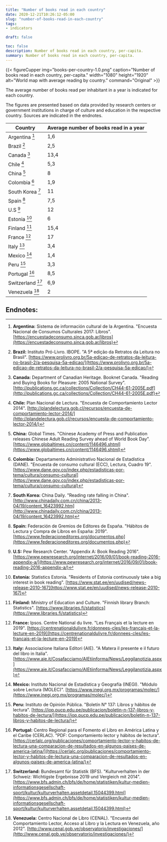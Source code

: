```yaml
---
title: "Number of books read in each country"
date: 2020-12-21T10:26:12-05:00
slug: "number-of-books-read-in-each-country"
tags: 
- indicators

draft: false

toc: false
description: Number of books read in each country, per-capita.
summary: Number of books read in each country, per-capita.
---
```


{{< figureCupper 
img="books-per-country-1.0.png" 
caption="Number of books read in each country, per-capita."
width="1080" 
height="1920"
alt="World map with average reading by country."
command="Original" >}}

The average number of books read per inhabitant in a year is indicated for each country.

The figures are presented based on data provided by research centers or government institutions in charge of culture and education in the respective country. Sources are indicated in the endnotes.

| Country | Average number of books read in a year |
|-----------------------------------|------|
| Argentina [^Argentina]            | 1,6  |
| Brazil [^Brazil]                  | 2,5  |
| Canada [^Canada]                  | 13,4 |
| Chile [^Chile]                    | 5,3  |
| China [^China]                    | 8    |
| Colombia [^Colombia]              | 1,9  |
| South Korea [^South Korea]        | 11   |
| Spain [^Spain]                    | 7,5  |
| U.S [^U.S]                        | 12   |
| Estonia [^Estonia]                | 6    |
| Finland [^Finland]                | 15,4 |
| France [^France]                  | 17   |
| Italy [^Italy]                    | 3,4  |
| Mexico [^Mexico]                  | 1,4  |
| Peru [^Peru]                      | 3,3  |
| Portugal [^Portugal]              | 8,5  |
| Switzerland [^Switzerland]        | 6,9  |
| Venezuela [^Venezuela]            | 2    |

## Endnotes:

[^Argentina]: **Argentina:** Sistema de información cultural de la Argentina. "Encuesta Nacional de Consumos Culturales 2017: Libros". [https://encuestadeconsumo.sinca.gob.ar/libros](https://encuestadeconsumo.sinca.gob.ar/libros) 
[^Brazil]: **Brazil:** Instituto Pró-Livro. IBOPE. "A 5ª edição da Retratos da Leitura no Brasil". [https://www.prolivro.org.br/5a-edicao-de-retratos-da-leitura-no-brasil-2/a-pesquisa-5a-edicao/](https://www.prolivro.org.br/5a-edicao-de-retratos-da-leitura-no-brasil-2/a-pesquisa-5a-edicao/) 
[^Canada]: **Canada:** Department of Canadian Heritage. Booknet Canada. "Reading and Buying Books for Pleasure: 2005 National Survey". [http://publications.gc.ca/collections/Collection/CH44-61-2005E.pdf](http://publications.gc.ca/collections/Collection/CH44-61-2005E.pdf) 
[^Chile]: **Chile:** Plan Nacional de Lectura. "Encuesta de Comportamiento Lector 2014". [http://plandelectura.gob.cl/recursos/encuesta-de-comportamiento-lector-2014/](http://plandelectura.gob.cl/recursos/encuesta-de-comportamiento-lector-2014/) 
[^China]: **China:** Global Times. "Chinese Academy of Press and Publication releases Chinese Adult Reading Survey ahead of World Book Day". [https://www.globaltimes.cn/content/1146496.shtml](https://www.globaltimes.cn/content/1146496.shtml) 
[^Colombia]: **Colombia:** Departamento Administrativo Nacional de Estadística (DANE). "Encuesta de consumo cultural (ECC), Lectura, Cuadro 19". [https://www.dane.gov.co/index.php/estadisticas-por-tema/cultura/consumo-cultural](https://www.dane.gov.co/index.php/estadisticas-por-tema/cultura/consumo-cultural) 
[^South Korea]: **South Korea:** China Daily. "Reading rate falling in China". [http://www.chinadaily.com.cn/china/2013-04/19/content_16423992.htm](http://www.chinadaily.com.cn/china/2013-04/19/content_16423992.htm) 
[^Spain]: **Spain:** Federación de Gremios de Editores de España. "Hábitos de Lectura y Compra de Libros en España: 2019". [https://www.federacioneditores.org/documentos.php](https://www.federacioneditores.org/documentos.php) 
[^U.S]: **U.S:** Pew Research Center. "Appendix A: Book Reading 2016". [https://www.pewresearch.org/internet/2016/09/01/book-reading-2016-appendix-a/](https://www.pewresearch.org/internet/2016/09/01/book-reading-2016-appendix-a/) 
[^Estonia]: **Estonia:** Statistics Estonia. "Residents of Estonia continuously take a big interest in book reading". [https://www.stat.ee/en/uudised/news-release-2010-167](https://www.stat.ee/en/uudised/news-release-2010-167) 
[^Finland]: **Finland:** Ministry of Education and Culture. "Finnish library Branch: Statistics". [https://www.libraries.fi/statistics](https://www.libraries.fi/statistics) 
[^France]: **France:** Ipsos. Centre National du livre. "Les Français et la lecture en 2019". [https://centrenationaldulivre.fr/donnees-cles/les-francais-et-la-lecture-en-2019](https://centrenationaldulivre.fr/donnees-cles/les-francais-et-la-lecture-en-2019) 
[^Italy]: **Italy:** Associazione Italiana Editori (AIE). "A Matera il presente e il futuro del libro in Italia". [https://www.aie.it/Cosafacciamo/AIEtiinforma/News/Leggilanotizia.aspx](https://www.aie.it/Cosafacciamo/AIEtiinforma/News/Leggilanotizia.aspx) 
[^Mexico]: **Mexico:** Instituto Nacional de Estadística y Geografía (INEGI). "Módulo sobre Lectura (MOLEC)". [https://www.inegi.org.mx/programas/molec/](https://www.inegi.org.mx/programas/molec/) 
[^Peru]: **Peru:** Instituto de Opinión Pública. "Boletín N° 137: Libros y hábitos de lectura". [https://iop.pucp.edu.pe/publicacion/boletin-n-137-libros-y-habitos-de-lectura/](https://iop.pucp.edu.pe/publicacion/boletin-n-137-libros-y-habitos-de-lectura/) 
[^Portugal]: **Portugal:** Centro Regional para el Fomento el Libro en América Latina y  el Caribe (CERLAC). "PDF: Comportamiento lector y hábitos de lectura". [https://cerlalc.org/publicaciones/comportamiento-lector-y-habitos-de-lectura-una-comparacion-de-resultados-en-algunos-paises-de-america-latina/](https://cerlalc.org/publicaciones/comportamiento-lector-y-habitos-de-lectura-una-comparacion-de-resultados-en-algunos-paises-de-america-latina/) 
[^Switzerland]: **Switzerland:** Bundesamt für Statistik (BFS). "Kulturverhalten in der Schweiz: Wichtigste Ergebnisse 2019 und Vergleich mit 2014". [https://www.bfs.admin.ch/bfs/de/home/statistiken/kultur-medien-informationsgesellschaft-sport/kultur/kulturverhalten.assetdetail.15044399.html](https://www.bfs.admin.ch/bfs/de/home/statistiken/kultur-medien-informationsgesellschaft-sport/kultur/kulturverhalten.assetdetail.15044399.html) 
[^Venezuela]: **Venezuela:** Centro Nacional de Libro (CENAL). "Encuesta del Comportamiento Lector, Acceso al Libro y la Lectura en Venezuela, año 2012". [http://www.cenal.gob.ve/observatorio/investigaciones/](http://www.cenal.gob.ve/observatorio/investigaciones/) 

